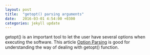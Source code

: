```yaml
---
layout: post
title:  "getopt() parsing arguments"
date:   2016-03-01 4:54:00 +0300
categories: jekyll update
---
```

getopt() is an important tool to let the user have several options when executing the software. This article [Option Parsing][option_parsing] is good for understanding the way of dealing with getopt() function.

[option_parsing]: http://www.informit.com/articles/article.aspx?p=175771&seqNum=3
